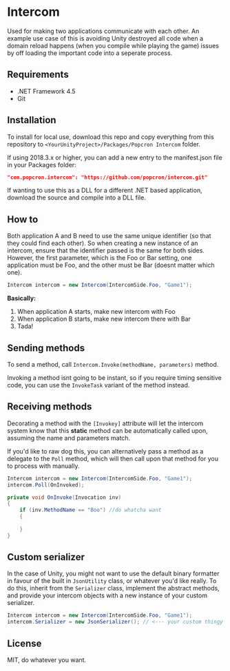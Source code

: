 # Intercom
Used for making two applications communicate with each other. An example use case of this is avoiding Unity destroyed all code when a domain reload happens (when you compile while playing the game) issues by off loading the important code into a seperate process.

## Requirements
- .NET Framework 4.5
- Git

## Installation
To install for local use, download this repo and copy everything from this repository to `<YourUnityProject>/Packages/Popcron Intercom` folder.

If using 2018.3.x or higher, you can add a new entry to the manifest.json file in your Packages folder:
```json
"com.popcron.intercom": "https://github.com/popcron/intercom.git"
```

If wanting to use this as a DLL for a different .NET based application, download the source and compile into a DLL file.

## How to
Both application A and B need to use the same unique identifier (so that they could find each other). So when creating a new instance of an intercom, ensure that the identifier passed is the same for both sides. However, the first parameter, which is the Foo or Bar setting, one application must be Foo, and the other must be Bar (doesnt matter which one).

```cs
Intercom intercom = new Intercom(IntercomSide.Foo, "Game1");
```

**Basically:**
1. When application A starts, make new intercom with Foo
2. When application B starts, make new intercom there with Bar
3. Tada!

## Sending methods
To send a method, call `Intercom.Invoke(methodName, parameters)` method.

Invoking a method isnt going to be instant, so if you require timing sensitive code, you can use the `InvokeTask` variant of the method instead.

## Receiving methods
Decorating a method with the `[Invokey]` attribute will let the intercom system know that this **static** method can be automatically called upon, assuming the name and parameters match.

If you'd like to raw dog this, you can alternatively pass a method as a delegate to the `Poll` method, which will then call upon that method for you to process with manually.

```cs
Intercom intercom = new Intercom(IntercomSide.Foo, "Game1");
intercom.Poll(OnInvoked);

private void OnInvoke(Invocation inv)
{
    if (inv.MethodName == "Boo") //do whatcha want
    {
    
    }
}
```
## Custom serializer
In the case of Unity, you might not want to use the default binary formatter in favour of the built in `JsonUtility` class, or whatever you'd like really. To do this, inherit from the `Serializer` class, implement the abstract methods, and provide your intercom objects with a new instance of your custom serializer.
```cs
Intercom intercom = new Intercom(IntercomSide.Foo, "Game1");
intercom.Serializer = new JsonSerializer(); // <--- your custom thingy
```

## License
MIT, do whatever you want.
